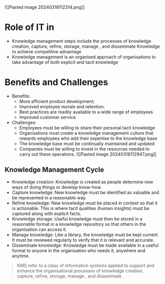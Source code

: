 ![[Pasted image 20240318112314.png]]
# Role of IT in 
- Knowledge management steps include the processes of knowledge creation, capture, refine, storage, manage , and disseminate Knowledge to achieve competitive advantage
- Knowledge management is an organised approach of organisations to take advantage of both explicit and tacit knowledge
# Benefits and Challenges
- Benefits:
	- More efficient product development;
	- Improved employee morale and retention.
	- Best practices are readily available to a wide range of employees
	- Improved customer service
- Challenges:
	- Employees must be willing to share their personal tacit knowledge
	- Organisations must create a knowledge management culture that rewards employees who add their expertise to the knowledge base
	- The knowledge base must be continually maintained and updated
	- Companies must be willing to invest in the resources needed to carry out these operations.
![[Pasted image 20240318112947.png]]
## Knowledge Management Cycle
- Knowledge creation: Knowledge is created as people determine new ways of doing things or develop know-how.
- Capture knowledge: New knowledge must be identified as valuable and be represented in a reasonable way.
- Refine knowledge: New knowledge must be placed in context so that it is actionable. This is where tacit qualities (human insights) must be captured along with explicit facts.
- Knowledge storage: Useful knowledge must then be stored in a reasonable format in a knowledge repository so that others in the organisation can access it.
- Manage knowledge: Like a library, the knowledge must be kept current. It must be reviewed regularly to verify that it is relevant and accurate.
- Disseminate knowledge: Knowledge must be made available in a useful format to anyone in the organisation who needs it, anywhere and anytime.
> KMS refer to a class of information systems applied to support and enhance the organisational processes of knowledge creation, capture, refine, storage, manage , and disseminate.
